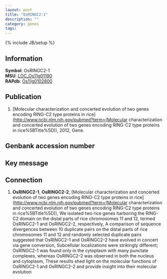```yaml
---
layout: post
title: "OsRINGC2-1"
description: ""
category: genes
tags: 
---
```

{% include JB/setup %}

## Information
__Symbol__: OsRINGC2-1  
__MSU__: [LOC_Os11g01190](http://rice.plantbiology.msu.edu/cgi-bin/ORF_infopage.cgi?orf=LOC_Os11g01190)  
__RAPdb__: [Os11g0102800](http://rapdb.dna.affrc.go.jp/viewer/gbrowse_details/irgsp1?name=Os11g0102800)  

## Publication
1. [Molecular characterization and concerted evolution of two genes encoding RING-C2 type proteins in rice](http://www.ncbi.nlm.nih.gov/pubmed?term=(Molecular characterization and concerted evolution of two genes encoding RING-C2 type proteins in rice%5BTitle%5D)), 2012, Gene.

## Genbank accession number

## Key message

## Connection
1. __OsRINGC2-1__, __OsRINGC2-2__, [Molecular characterization and concerted evolution of two genes encoding RING-C2 type proteins in rice](http://www.ncbi.nlm.nih.gov/pubmed?term=(Molecular characterization and concerted evolution of two genes encoding RING-C2 type proteins in rice%5BTitle%5D)),  We isolated two rice genes harboring the RING-C2 domain on the distal parts of rice chromosomes 11 and 12, termed OsRINGC2-1 and OsRINGC2-2, respectively, A comparison of sequence divergences between 10 duplicate pairs on the distal parts of rice chromosomes 11 and 12 and randomly selected duplicate pairs suggested that OsRINGC2-1 and OsRINGC2-2 have evolved in concert via gene conversion, Subcellular localizations were strikingly different; OsRINGC2-1 was found only in the cytoplasm with many punctate complexes, whereas OsRINGC2-2 was observed in both the nucleus and cytoplasm, These results shed light on the molecular functions of OsRINGC2-1 and OsRINGC2-2 and provide insight into their molecular evolution


